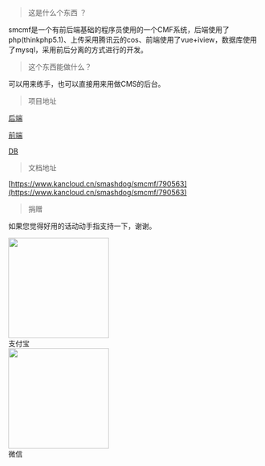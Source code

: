 > 这是什么个东西 ？

smcmf是一个有前后端基础的程序员使用的一个CMF系统，后端使用了php(thinkphp5.1)、上传采用腾讯云的cos、前端使用了vue+iview，数据库使用了mysql，采用前后分离的方式进行的开发。
> 这个东西能做什么？

可以用来练手，也可以直接用来用做CMS的后台。
> 项目地址

[后端](https://github.com/smashdog/smcmf_php)

[前端](https://github.com/smashdog/smcmf_html)

[DB](https://github.com/smashdog/smcmf_sql)

> 文档地址

[https://www.kancloud.cn/smashdog/smcmf/790563](https://www.kancloud.cn/smashdog/smcmf/790563)
> 捐赠

如果您觉得好用的话动动手指支持一下，谢谢。
<div style="margin: 0 auto;width:100%;"><img src="https://biila.com/alipay.jpg" width="200"><br>支付宝</div>
<div style="margin: 0 auto;width:100%;"><img src="https://biila.com/weixinpay.jpg.jpg" width="200"><br>微信</div>
